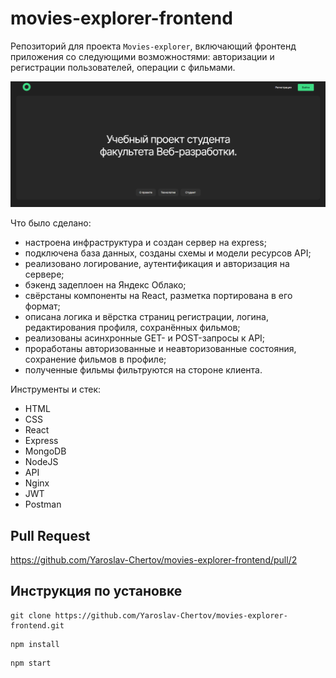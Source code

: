 # movies-explorer-frontend

Репозиторий для проекта `Movies-explorer`, включающий фронтенд приложения со следующими возможностями: авторизации и регистрации пользователей, операции с фильмами.

![](./src/images/Screenshot_readme.png)

Что было сделано:
* настроена инфраструктура и создан сервер на express;
* подключена база данных, созданы схемы и модели ресурсов API;
* реализовано логирование, аутентификация и авторизация на сервере;
* бэкенд задеплоен на Яндекс Облако;
* свёрстаны компоненты на React, разметка портирована в его формат;
* описана логика и вёрстка страниц регистрации, логина, редактирования профиля, сохранённых фильмов;
* реализованы асинхронные GET- и POST-запросы к API;
* проработаны авторизованные и неавторизованные состояния, сохранение фильмов в профиле;
* полученные фильмы фильтруются на стороне клиента.

Инструменты и стек:
* HTML
* CSS
* React
* Express
* MongoDB
* NodeJS
* API
* Nginx
* JWT
* Postman

## Pull Request

<https://github.com/Yaroslav-Chertov/movies-explorer-frontend/pull/2>

## Инструкция по установке

```
git clone https://github.com/Yaroslav-Chertov/movies-explorer-frontend.git
```
```
npm install
```
```
npm start
```

